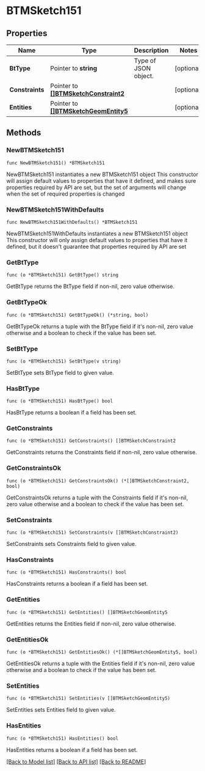 # BTMSketch151

## Properties

Name | Type | Description | Notes
------------ | ------------- | ------------- | -------------
**BtType** | Pointer to **string** | Type of JSON object. | [optional] 
**Constraints** | Pointer to [**[]BTMSketchConstraint2**](BTMSketchConstraint2.md) |  | [optional] 
**Entities** | Pointer to [**[]BTMSketchGeomEntity5**](BTMSketchGeomEntity5.md) |  | [optional] 

## Methods

### NewBTMSketch151

`func NewBTMSketch151() *BTMSketch151`

NewBTMSketch151 instantiates a new BTMSketch151 object
This constructor will assign default values to properties that have it defined,
and makes sure properties required by API are set, but the set of arguments
will change when the set of required properties is changed

### NewBTMSketch151WithDefaults

`func NewBTMSketch151WithDefaults() *BTMSketch151`

NewBTMSketch151WithDefaults instantiates a new BTMSketch151 object
This constructor will only assign default values to properties that have it defined,
but it doesn't guarantee that properties required by API are set

### GetBtType

`func (o *BTMSketch151) GetBtType() string`

GetBtType returns the BtType field if non-nil, zero value otherwise.

### GetBtTypeOk

`func (o *BTMSketch151) GetBtTypeOk() (*string, bool)`

GetBtTypeOk returns a tuple with the BtType field if it's non-nil, zero value otherwise
and a boolean to check if the value has been set.

### SetBtType

`func (o *BTMSketch151) SetBtType(v string)`

SetBtType sets BtType field to given value.

### HasBtType

`func (o *BTMSketch151) HasBtType() bool`

HasBtType returns a boolean if a field has been set.

### GetConstraints

`func (o *BTMSketch151) GetConstraints() []BTMSketchConstraint2`

GetConstraints returns the Constraints field if non-nil, zero value otherwise.

### GetConstraintsOk

`func (o *BTMSketch151) GetConstraintsOk() (*[]BTMSketchConstraint2, bool)`

GetConstraintsOk returns a tuple with the Constraints field if it's non-nil, zero value otherwise
and a boolean to check if the value has been set.

### SetConstraints

`func (o *BTMSketch151) SetConstraints(v []BTMSketchConstraint2)`

SetConstraints sets Constraints field to given value.

### HasConstraints

`func (o *BTMSketch151) HasConstraints() bool`

HasConstraints returns a boolean if a field has been set.

### GetEntities

`func (o *BTMSketch151) GetEntities() []BTMSketchGeomEntity5`

GetEntities returns the Entities field if non-nil, zero value otherwise.

### GetEntitiesOk

`func (o *BTMSketch151) GetEntitiesOk() (*[]BTMSketchGeomEntity5, bool)`

GetEntitiesOk returns a tuple with the Entities field if it's non-nil, zero value otherwise
and a boolean to check if the value has been set.

### SetEntities

`func (o *BTMSketch151) SetEntities(v []BTMSketchGeomEntity5)`

SetEntities sets Entities field to given value.

### HasEntities

`func (o *BTMSketch151) HasEntities() bool`

HasEntities returns a boolean if a field has been set.


[[Back to Model list]](../README.md#documentation-for-models) [[Back to API list]](../README.md#documentation-for-api-endpoints) [[Back to README]](../README.md)


